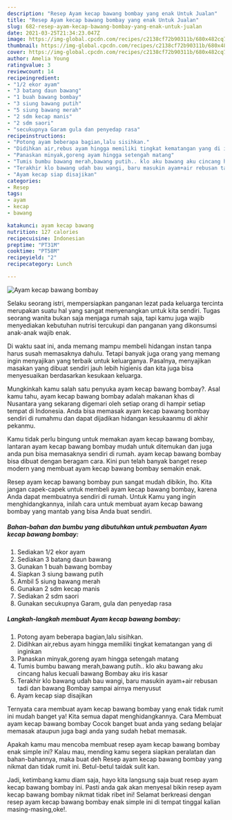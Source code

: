 ```yaml
---
description: "Resep Ayam kecap bawang bombay yang enak Untuk Jualan"
title: "Resep Ayam kecap bawang bombay yang enak Untuk Jualan"
slug: 682-resep-ayam-kecap-bawang-bombay-yang-enak-untuk-jualan
date: 2021-03-25T21:34:23.047Z
image: https://img-global.cpcdn.com/recipes/c2138cf72b90311b/680x482cq70/ayam-kecap-bawang-bombay-foto-resep-utama.jpg
thumbnail: https://img-global.cpcdn.com/recipes/c2138cf72b90311b/680x482cq70/ayam-kecap-bawang-bombay-foto-resep-utama.jpg
cover: https://img-global.cpcdn.com/recipes/c2138cf72b90311b/680x482cq70/ayam-kecap-bawang-bombay-foto-resep-utama.jpg
author: Amelia Young
ratingvalue: 3
reviewcount: 14
recipeingredient:
- "1/2 ekor ayam"
- "3 batang daun bawang"
- "1 buah bawang bombay"
- "3 siung bawang putih"
- "5 siung bawang merah"
- "2 sdm kecap manis"
- "2 sdm saori"
- "secukupnya Garam gula dan penyedap rasa"
recipeinstructions:
- "Potong ayam beberapa bagian,lalu sisihkan."
- "Didihkan air,rebus ayam hingga memiliki tingkat kematangan yang di inginkan"
- "Panaskan minyak,goreng ayam hingga setengah matang"
- "Tumis bumbu bawang merah,bawang putih.. klo aku bawang aku cincang halus kecuali bawang Bombay aku iris kasar"
- "Terakhir klo bawang udah bau wangi, baru masukin ayam+air rebusan tadi dan bawang Bombay sampai airnya menyusut"
- "Ayam kecap siap disajikan"
categories:
- Resep
tags:
- ayam
- kecap
- bawang

katakunci: ayam kecap bawang 
nutrition: 127 calories
recipecuisine: Indonesian
preptime: "PT31M"
cooktime: "PT58M"
recipeyield: "2"
recipecategory: Lunch

---
```



![Ayam kecap bawang bombay](https://img-global.cpcdn.com/recipes/c2138cf72b90311b/680x482cq70/ayam-kecap-bawang-bombay-foto-resep-utama.jpg)

Selaku seorang istri, mempersiapkan panganan lezat pada keluarga tercinta merupakan suatu hal yang sangat menyenangkan untuk kita sendiri. Tugas seorang  wanita bukan saja menjaga rumah saja, tapi kamu juga wajib menyediakan kebutuhan nutrisi tercukupi dan panganan yang dikonsumsi anak-anak wajib enak.

Di waktu  saat ini, anda memang mampu membeli hidangan instan tanpa harus susah memasaknya dahulu. Tetapi banyak juga orang yang memang ingin menyajikan yang terbaik untuk keluarganya. Pasalnya, menyajikan masakan yang dibuat sendiri jauh lebih higienis dan kita juga bisa menyesuaikan berdasarkan kesukaan keluarga. 



Mungkinkah kamu salah satu penyuka ayam kecap bawang bombay?. Asal kamu tahu, ayam kecap bawang bombay adalah makanan khas di Nusantara yang sekarang digemari oleh setiap orang di hampir setiap tempat di Indonesia. Anda bisa memasak ayam kecap bawang bombay sendiri di rumahmu dan dapat dijadikan hidangan kesukaanmu di akhir pekanmu.

Kamu tidak perlu bingung untuk memakan ayam kecap bawang bombay, lantaran ayam kecap bawang bombay mudah untuk ditemukan dan juga anda pun bisa memasaknya sendiri di rumah. ayam kecap bawang bombay bisa dibuat dengan beragam cara. Kini pun telah banyak banget resep modern yang membuat ayam kecap bawang bombay semakin enak.

Resep ayam kecap bawang bombay pun sangat mudah dibikin, lho. Kita jangan capek-capek untuk membeli ayam kecap bawang bombay, karena Anda dapat membuatnya sendiri di rumah. Untuk Kamu yang ingin menghidangkannya, inilah cara untuk membuat ayam kecap bawang bombay yang mantab yang bisa Anda buat sendiri.

<!--inarticleads1-->

##### Bahan-bahan dan bumbu yang dibutuhkan untuk pembuatan Ayam kecap bawang bombay:

1. Sediakan 1/2 ekor ayam
1. Sediakan 3 batang daun bawang
1. Gunakan 1 buah bawang bombay
1. Siapkan 3 siung bawang putih
1. Ambil 5 siung bawang merah
1. Gunakan 2 sdm kecap manis
1. Sediakan 2 sdm saori
1. Gunakan secukupnya Garam, gula dan penyedap rasa




<!--inarticleads2-->

##### Langkah-langkah membuat Ayam kecap bawang bombay:

1. Potong ayam beberapa bagian,lalu sisihkan.
1. Didihkan air,rebus ayam hingga memiliki tingkat kematangan yang di inginkan
1. Panaskan minyak,goreng ayam hingga setengah matang
1. Tumis bumbu bawang merah,bawang putih.. klo aku bawang aku cincang halus kecuali bawang Bombay aku iris kasar
1. Terakhir klo bawang udah bau wangi, baru masukin ayam+air rebusan tadi dan bawang Bombay sampai airnya menyusut
1. Ayam kecap siap disajikan




Ternyata cara membuat ayam kecap bawang bombay yang enak tidak rumit ini mudah banget ya! Kita semua dapat menghidangkannya. Cara Membuat ayam kecap bawang bombay Cocok banget buat anda yang sedang belajar memasak ataupun juga bagi anda yang sudah hebat memasak.

Apakah kamu mau mencoba membuat resep ayam kecap bawang bombay enak simple ini? Kalau mau, mending kamu segera siapkan peralatan dan bahan-bahannya, maka buat deh Resep ayam kecap bawang bombay yang nikmat dan tidak rumit ini. Betul-betul taidak sulit kan. 

Jadi, ketimbang kamu diam saja, hayo kita langsung saja buat resep ayam kecap bawang bombay ini. Pasti anda gak akan menyesal bikin resep ayam kecap bawang bombay nikmat tidak ribet ini! Selamat berkreasi dengan resep ayam kecap bawang bombay enak simple ini di tempat tinggal kalian masing-masing,oke!.

